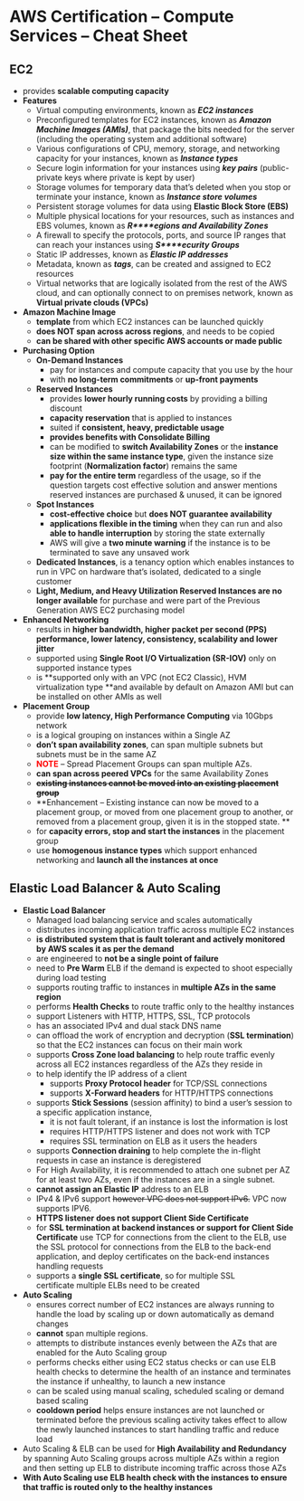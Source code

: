 # AWS Certification – Compute Services – Cheat Sheet

## EC2

*   provides **scalable computing capacity**
*   **Features**
    *   Virtual computing environments, known as _**EC2 instances**_
    *   Preconfigured templates for EC2 instances, known as _**Amazon Machine Images (AMIs)**_, that package the bits needed for the server (including the operating system and additional software)
    *   Various configurations of CPU, memory, storage, and networking capacity for your instances, known as _**Instance types**_
    *   Secure login information for your instances using _**key pairs**_ (public-private keys where private is kept by user)
    *   Storage volumes for temporary data that’s deleted when you stop or terminate your instance, known as _**Instance store volumes**_
    *   Persistent storage volumes for data using **Elastic Block Store (EBS)**
    *   Multiple physical locations for your resources, such as instances and EBS volumes, known as _**R****egions and Availability Zones**_
    *   A firewall to specify the protocols, ports, and source IP ranges that can reach your instances using _**S****ecurity Groups**_
    *   Static IP addresses, known as _**Elastic IP addresses**_
    *   Metadata, known as _**tags**_, can be created and assigned to EC2 resources
    *   Virtual networks that are logically isolated from the rest of the AWS cloud, and can optionally connect to on premises network, known as **Virtual private clouds (VPCs)**
*   **Amazon Machine Image**
    *   **template** from which EC2 instances can be launched quickly
    *   **does NOT span across across regions**, and needs to be copied
    *   **can be shared with other specific AWS accounts or made public**
*   **Purchasing Option**
    *   **On-Demand Instances**
        *   pay for instances and compute capacity that you use by the hour
        *   with **no long-term commitments** or **up-front payments**
    *   **Reserved Instances**
        *   provides **lower hourly running costs** by providing a billing discount
        *   **capacity reservation** that is applied to instances
        *   suited if **consistent, heavy, predictable usage**
        *   **provides benefits with Consolidate Billing**
        *   can be modified to **switch Availability Zones** or the **instance size within the same instance type**, given the instance size footprint (**Normalization factor**) remains the same
        *   **pay for the entire term** regardless of the usage, so if the question targets cost effective solution and answer mentions reserved instances are purchased & unused, it can be ignored
    *   **Spot Instances**
        *   **cost-effective choice** but **does NOT guarantee availability**
        *   **applications flexible in the timing** when they can run and also **able to handle interruption** by storing the state externally
        *   AWS will give a **two minute warning** if the instance is to be terminated to save any unsaved work
    *   **Dedicated Instances**, is a tenancy option which enables instances to run in VPC on hardware that’s isolated, dedicated to a single customer
    *   **Light, Medium, and Heavy Utilization Reserved Instances are no longer available** for purchase and were part of the Previous Generation AWS EC2 purchasing model
*   **Enhanced Networking**
    *   results in **higher bandwidth, higher packet per second (PPS) performance, lower latency, consistency, scalability and lower jitter**
    *   supported using **Single Root I/O Virtualization (SR-IOV)** only on supported instance types
    *   is **supported only with an VPC (not EC2 Classic), HVM virtualization type **and available by default on Amazon AMI but can be installed on other AMIs as well
*   **Placement Group**
    *   provide **low latency, High Performance Computing** via 10Gbps network
    *   is a logical grouping on instances within a Single AZ
    *   **don’t span availability zones**, can span multiple subnets but subnets must be in the same AZ
    *   <span style="color: #ff0000;">**NOTE**</span> – Spread Placement Groups can span multiple AZs.
    *   **can span across peered VPCs** for the same Availability Zones
    *   <del>**existing instances cannot be moved into an existing placement group**</del>
    *   **Enhancement – Existing instance can now be moved to a placement group, or moved from one placement group to another, or removed from a placement group, given it is in the stopped state. **
    *   for **capacity errors, stop and start the instances** in the placement group
    *   use **homogenous instance types** which support enhanced networking and **launch all the instances at once**

## Elastic Load Balancer & Auto Scaling

*   **Elastic Load Balancer**
    *   Managed load balancing service and scales automatically
    *   distributes incoming application traffic across multiple EC2 instances
    *   **is distributed system that is fault tolerant and actively monitored by AWS scales it as per the demand**
    *   are engineered to **not be a single point of failure**
    *   need to **Pre Warm** ELB if the demand is expected to shoot especially during load testing
    *   supports routing traffic to instances in **multiple AZs in the same region**
    *   performs **Health Checks** to route traffic only to the healthy instances
    *   support Listeners with HTTP, HTTPS, SSL, TCP protocols
    *   has an associated IPv4 and dual stack DNS name
    *   can offload the work of encryption and decryption (**SSL termination**) so that the EC2 instances can focus on their main work
    *   supports **Cross Zone load balancing** to help route traffic evenly across all EC2 instances regardless of the AZs they reside in
    *   to help identify the IP address of a client
        *   supports **Proxy Protocol header** for TCP/SSL connections
        *   supports **X-Forward headers** for HTTP/HTTPS connections
    *   supports **Stick Sessions** (session affinity) to bind a user’s session to a specific application instance,
        *   it is not fault tolerant, if an instance is lost the information is lost
        *   requires HTTP/HTTPS listener and does not work with TCP
        *   requires SSL termination on ELB as it users the headers
    *   supports **Connection draining** to help complete the in-flight requests in case an instance is deregistered
    *   For High Availability, it is recommended to attach one subnet per AZ for at least two AZs, even if the instances are in a single subnet.
    *   **cannot assign an Elastic IP** address to an ELB
    *   IPv4 & IPv6 support <del>however VPC does not support IPv6.</del> VPC now supports IPV6.
    *   **HTTPS listener does not support Client Side Certificate**
    *   for **SSL termination at backend instances or support for Client Side Certificate** use TCP for connections from the client to the ELB, use the SSL protocol for connections from the ELB to the back-end application, and deploy certificates on the back-end instances handling requests
    *   supports a **single SSL certificate**, so for multiple SSL certificate multiple ELBs need to be created
*   **Auto Scaling**
    *   ensures correct number of EC2 instances are always running to handle the load by scaling up or down automatically as demand changes
    *   **cannot** span multiple regions.
    *   attempts to distribute instances evenly between the AZs that are enabled for the Auto Scaling group
    *   performs checks either using EC2 status checks or can use ELB health checks to determine the health of an instance and terminates the instance if unhealthy, to launch a new instance
    *   can be scaled using manual scaling, scheduled scaling or demand based scaling
    *   **cooldown period** helps ensure instances are not launched or terminated before the previous scaling activity takes effect to allow the newly launched instances to start handling traffic and reduce load
*   Auto Scaling & ELB can be used for **High Availability and Redundancy** by spanning Auto Scaling groups across multiple AZs within a region and then setting up ELB to distribute incoming traffic across those AZs
*   **With Auto Scaling use ELB health check with the instances to ensure that traffic is routed only to the healthy instances**
